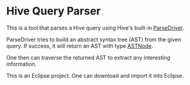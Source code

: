 # Hive Query Parser

This is a tool that parses a Hive query using Hive's built-in [ParseDriver](https://hive.apache.org/javadocs/r2.1.0/api/org/apache/hadoop/hive/ql/parse/ParseDriver.html).

ParseDriver tries to build an abstract syntax tree (AST) from the given query. If success, it will return an AST with type [ASTNode](https://hive.apache.org/javadocs/r2.1.0/api/org/apache/hadoop/hive/ql/parse/ASTNode.html).

One then can traverse the returned AST to extract any interesting information.

This is an Eclipse project. One can download and import it into Eclipse.
